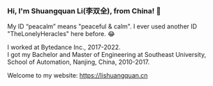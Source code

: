 ### Hi, I'm Shuangquan Li(李双全), from China! 👋
My ID “peacalm” means "peaceful & calm". I ever used another ID "TheLonelyHeracles" here before. 😂  

I worked at Bytedance Inc., 2017-2022.  
I got my Bachelor and Master of Engineering at Southeast University, School of Automation, Nanjing, China, 2010-2017.  

Welcome to my website: https://lishuangquan.cn
<!--
**peacalm/peacalm** is a ✨ _special_ ✨ repository because its `README.md` (this file) appears on your GitHub profile.

Here are some ideas to get you started:

- 🔭 I’m currently working on ...
- 🌱 I’m currently learning ...
- 👯 I’m looking to collaborate on ...
- 🤔 I’m looking for help with ...
- 💬 Ask me about ...
- 📫 How to reach me: ...
- 😄 Pronouns: ...
- ⚡ Fun fact: ...
-->
